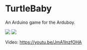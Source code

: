 # TurtleBaby
An Arduino game for the Arduboy.

![](https://i.imgur.com/nP64bIh.png) ![](https://i.imgur.com/uH6uDQH.png)

Video:
https://youtu.be/JmA1lnzfOHA
